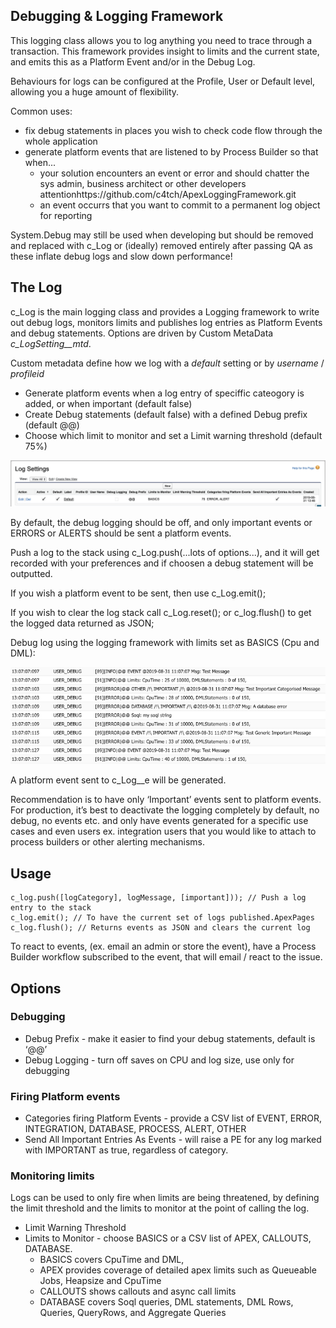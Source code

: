 ## Debugging & Logging Framework

This logging class allows you to log anything you need to trace through a transaction. This framework provides insight to limits and the current state, and emits this as a Platform Event and/or in the Debug Log.

Behaviours for logs can be configured at the Profile, User or Default level, allowing you a huge amount of flexibility.

Common uses:
- fix debug statements in places you wish to check code flow through the whole application 
- generate platform events that are listened to by Process Builder so that when...
  - your solution encounters an event or error and should chatter the sys admin, business architect or other developers attentionhttps://github.com/c4tch/ApexLoggingFramework.git
  - an event occurrs that you want to commit to a permanent log object for reporting

System.Debug may still be used when developing but should be removed and replaced with c_Log or (ideally) removed entirely after passing QA as these inflate debug logs and slow down performance!

## The Log

c_Log is the main logging class and provides a Logging framework to write out debug logs, monitors limits and publishes log entries as Platform Events and debug statements. Options are driven by Custom MetaData *c_LogSetting__mtd*.

Custom metadata define how we log with a *default* setting or by *username* / *profileid*
 - Generate platform events when a log entry of speciffic cateogory is added, or when important (default false)
 - Create Debug statements (default false) with a defined Debug prefix (default @@)
 - Choose which limit to monitor and set a Limit warning threshold (default 75%)

![alt text](README_Files/log_settings.png)

By default, the debug logging should be off, and only important events or ERRORS or ALERTS should be sent a platform events.

Push a log to the stack using c_Log.push(...lots of options...), and it will get recorded with your preferences and if choosen a debug statement will be outputted.

If you wish a platform event to be sent, then use c_Log.emit();

If you wish to clear the log stack call c_Log.reset(); or c_log.flush() to get the logged data returned as JSON;

Debug log using the logging framework with limits set as BASICS (Cpu and DML):

![alt text](README_Files/sample_log.png)

A platform event sent to c_Log__e will be generated.

Recommendation is to have only ‘Important’ events sent to platform events. For production, it’s best to deactivate the logging completely by default, no debug, no events etc. and only have events generated for a specific use cases and even users ex. integration users that you would like to attach to process builders or other alerting mechanisms.

## Usage

    c_log.push([logCategory], logMessage, [important])); // Push a log entry to the stack
    c_log.emit(); // To have the current set of logs published.ApexPages
    c_log.flush(); // Returns events as JSON and clears the current log

To react to events, (ex. email an admin or store the event), have a Process Builder workflow subscribed to the event, that will email / react to the issue.

## Options
### Debugging

* Debug Prefix - make it easier to find your debug statements, default is ‘@@’
* Debug Logging - turn off saves on CPU and log size, use only for debugging

### Firing Platform events

* Categories firing Platform Events - provide a CSV list of EVENT, ERROR, INTEGRATION, DATABASE, PROCESS, ALERT, OTHER
* Send All Important Entries As Events - will raise a PE for any log marked with IMPORTANT as true, regardless of category.

### Monitoring limits
Logs can be used to only fire when limits are being threatened, by defining the limit threshold and the limits to monitor at the point of calling the log.

* Limit Warning Threshold
* Limits to Monitor - choose BASICS or a CSV list of APEX, CALLOUTS, DATABASE. 
    * BASICS covers CpuTime and DML,
    * APEX provides coverage of detailed apex limits such as Queueable Jobs, Heapsize and CpuTime
    * CALLOUTS shows callouts and async call limits
    * DATABASE covers Soql queries, DML statements, DML Rows, Queries, QueryRows, and Aggregate Queries

